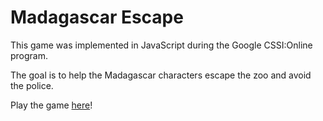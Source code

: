 Madagascar Escape
=================

This game was implemented in JavaScript during the Google CSSI:Online program.

The goal is to help the Madagascar characters escape the zoo and avoid the police.

Play the game [here](https://madagascar-escape.glitch.me/)!